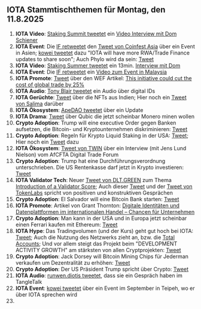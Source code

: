 ## IOTA Stammtischthemen für Montag, den 11.8.2025

1. **IOTA Video**: [Staking Summit tweetet](https://x.com/StakingSummit/status/1952406557117108552) ein [Video Interview mit Dom Schiener](https://youtu.be/7FJDGXpLN0A)
2. **IOTA Event**: Die [IF retweetet](https://x.com/iota/status/1952627610174763471) den [Tweet von Coinfest Asia](https://x.com/CoinfestAsia/status/1952552427246514335) über ein Event in Asien; [kowei tweetet](https://x.com/kowei1995/status/1952553198017019979) dazu "IOTA will have more RWA/Trade Finance updates to share soon"; Auch Phylo wird da sein: [Tweet](https://x.com/CoinfestAsia/status/1952927215479603622)
3. **IOTA Video**: [Staking Summer tweetet](https://x.com/StakingSummit/status/1952406557117108552) ein 13min. [Interview mit Dom](https://www.youtube.com/watch?v=7FJDGXpLN0A)
4. **IOTA Event**: Die [IF retweetet](https://x.com/iota/status/1952381420380279193) ein [Video zum Event in Malaysia](https://x.com/pukecast/status/1952368932981223438)
5. **IOTA Promote**: [Tweet](https://x.com/slicedbrand/status/1952369602471571466) über den WEF Artikel: [This initiative could cut the cost of global trade by 25%](https://www.weforum.org/stories/2025/06/twin-foundation-global-trade/)
6. **IOTA Audio**: [Tony Blair tweetet](https://x.com/InstituteGC/status/1952397335201272068) ein Audio über digital IDs
7. **IOTA Gerüchte**: [Tweet](https://x.com/SolydarOrg/status/1952423691255419095) über die NFTs aus Indien; Hier noch ein [Tweet von Salima](https://x.com/Salimasbegum/status/1952745512383201752) darüber
8. **IOTA Ökosystem**: [ApeDAO tweetet](https://x.com/0xApeDAO/status/1952756445847433720) über ein Update
9. **IOTA Drama**: [Tweet](https://x.com/lunfardo314/status/1952675970483109997) über Qubic die jetzt scheinbar Monero minen wollen
10. **Crypto Adoption**: Trump will eine executive Order gegen Banken aufsetzen, die Bitcoin- und Kryptounternehmen diskriminieren: [Tweet](https://x.com/BTCjunkies/status/1952822376225481129)
11. **Crypto Adoption**: Regeln für Krypto Liquid Staking in der USA: [Tweet](https://x.com/KingKaranCrypto/status/1952789273125548362); Hier noch ein [Tweet](https://x.com/SECPaulSAtkins/status/1952791242498031750) dazu
12. **IOTA Ökosystem**: [Tweet von TWIN](https://x.com/TWINGlobalOrg/status/1953372228654879196) über ein Interview (mit Jens Lund Nielson) vom AfCFTA Digital Trade Forum
13. **Crypto Adoption**: Trump hat eine Durchführungsverordnung unterschrieben. Die US Rentenkasse darf jetzt in Krypto investieren: [Tweet](https://x.com/coinbureau/status/1953550500231885284)
14. **IOTA Validator Tech**: Neuer [Tweet von DLT.GREEN](https://x.com/dlt_green/status/1953497228212863156) zum Thema [Introduction of a Validator Score](https://github.com/iotaledger/IIPs/discussions/21); Auch dieser [Tweet](https://x.com/encapHQ/status/1953795586928378005) und der [Tweet von TokenLabs](https://x.com/TokenLabsX/status/1954111239681868037) spricht von positiven und konstruktiven Gesprächen
15. **Crypto Adoption**: El Salvador will eine Bitcoin Bank starten: [Tweet](https://x.com/Vivek4real_/status/1953632510161957366)
16. **IOTA Promote**: Artikel von Grant Thornton: [Digitale Identitäten und Datenplattformen im internationalen Handel – Chancen für Unternehmen](https://www.grantthornton.de/themen/2025/digitale-identitaeten-und-datenplattformen-im-internationalen-handel-chancen-fuer-unternehmen/)
17. **Crypto Adoption**: Man kann in der USA und in Europa jetzt scheinbar einen Ferrari kaufen mit Ethereum: [Tweet](https://x.com/ByCoinvo/status/1953732915743142157)
18. **IOTA Hype**: Das Tradingvolumen (und der Kurs) geht gut hoch bei IOTA: [Tweet](https://x.com/IOTA_____/status/1953726764682977558); Auch die Nutzung des Netzwerks zieht an, bzw. die [Total Accounts](https://iotascan.com/mainnet/analytics/accounts/total%20accounts); Und vor allem steigt das Projekt beim "DEVELOPMENT ACTIVITY GROWTH" am stärksten von allen Cryptprojekten: [Tweet](https://x.com/chain_broker/status/1953848689677807657)
19.  **Crypto Adoption**: Jack Dorsey will Bitcoin Mining Chips für Jederman verkaufen um Dezentralität zu erhöhen: [Tweet](https://x.com/Greencandleit/status/1953814021116686701)
20. **Crypto Adoption**: Der US Präsident Trump spricht über Crypto: [Tweet](https://x.com/bitcoinlfgo/status/1954202094161760552)
21. **IOTA Audio**: [runwen.diotis tweetet](https://x.com/ruwen_diotis/status/1954104228886073429), dass sie ein Gespräch haben im TangleTalk
22. **IOTA Event**: [kowei tweetet](https://x.com/kowei1995/status/1954357006489547174) über ein Event im September in Teipeh, wo er über IOTA sprechen wird
23. 
